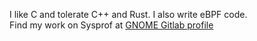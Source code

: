I like C and tolerate C++ and Rust. I also write eBPF code.
<br/>
Find my work on Sysprof at 
[GNOME Gitlab profile](https://gitlab.gnome.org/varunrmallya)
<!---
varun-r-mallya/varun-r-mallya is a ✨ special ✨ repository because its `README.md` (this file) appears on your GitHub profile.
You can click the Preview link to take a look at your changes.
--->
